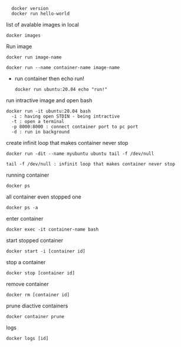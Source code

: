       docker version
      docker run hello-world


  
list of avalable images in local

    docker images
    


Run image

    docker run image-name

    docker run --name container-name image-name 

- run container then echo run!


      docker run ubuntu:20.04 echo "run!"
    
run intractive image and open bash

    docker run -it ubuntu:20.04 bash
      -i : having open STDIN - being intractive
      -t : open a terminal 
      -p 8000:8000 : connect container port to pc port
      -d : run in background

create infinit loop that makes container never stop

    docker run -dit --name myubuntu ubuntu tail -f /dev/null
    
    tail -f /dev/null : infinit loop that makes container never stop

running container 
    
    docker ps
all container even stopped one

    docker ps -a 
  
enter container

    docker exec -it container-name bash 
  
start stopped container

    docker start -i [container id]
    
stop a container

    docker stop [container id]
    
remove container

    docker rm [container id]
       
prune diactive containers

    docker container prune 

      

logs

    docker logs [id] 



